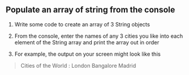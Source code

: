

## Populate an array of string from the console

1. Write some code to create an array of 3 String objects
1. From the console, enter the names of any 3 cities you like into each element of the String array and print the array out in order

1. For example, the output on your screen might look like this
 > Cities of the World : London Bangalore Madrid
